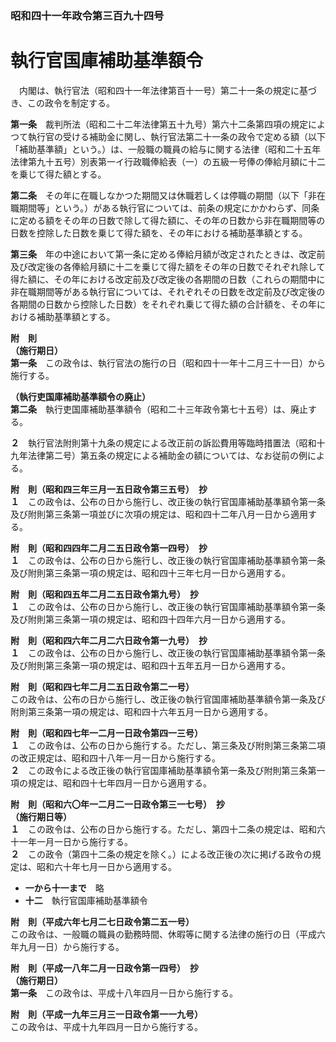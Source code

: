 ### 昭和四十一年政令第三百九十四号  
# 執行官国庫補助基準額令  
　内閣は、執行官法（昭和四十一年法律第百十一号）第二十一条の規定に基づき、この政令を制定する。  
  
**第一条**　裁判所法（昭和二十二年法律第五十九号）第六十二条第四項の規定によつて執行官の受ける補助金に関し、執行官法第二十一条の政令で定める額（以下「補助基準額」という。）は、一般職の職員の給与に関する法律（昭和二十五年法律第九十五号）別表第一イ行政職俸給表（一）の五級一号俸の俸給月額に十二を乗じて得た額とする。  
  
**第二条**　その年に在職しなかつた期間又は休職若しくは停職の期間（以下「非在職期間等」という。）がある執行官については、前条の規定にかかわらず、同条に定める額をその年の日数で除して得た額に、その年の日数から非在職期間等の日数を控除した日数を乗じて得た額を、その年における補助基準額とする。  
  
**第三条**　年の中途において第一条に定める俸給月額が改定されたときは、改定前及び改定後の各俸給月額に十二を乗じて得た額をその年の日数でそれぞれ除して得た額に、その年における改定前及び改定後の各期間の日数（これらの期間中に非在職期間等がある執行官については、それぞれその日数を改定前及び改定後の各期間の日数から控除した日数）をそれぞれ乗じて得た額の合計額を、その年における補助基準額とする。  
  
**附　則**  
**（施行期日）**  
**第一条**　この政令は、執行官法の施行の日（昭和四十一年十二月三十一日）から施行する。  
  
**（執行吏国庫補助基準額令の廃止）**  
**第二条**　執行吏国庫補助基準額令（昭和二十三年政令第七十五号）は、廃止する。  
  
**２**　執行官法附則第十九条の規定による改正前の訴訟費用等臨時措置法（昭和十九年法律第二号）第五条の規定による補助金の額については、なお従前の例による。  
  
**附　則（昭和四三年三月一五日政令第三五号）　抄**  
**１**　この政令は、公布の日から施行し、改正後の執行官国庫補助基準額令第一条及び附則第三条第一項並びに次項の規定は、昭和四十二年八月一日から適用する。  
  
**附　則（昭和四四年二月二五日政令第一四号）　抄**  
**１**　この政令は、公布の日から施行し、改正後の執行官国庫補助基準額令第一条及び附則第三条第一項の規定は、昭和四十三年七月一日から適用する。  
  
**附　則（昭和四五年二月二五日政令第九号）　抄**  
**１**　この政令は、公布の日から施行し、改正後の執行官国庫補助基準額令第一条及び附則第三条第一項の規定は、昭和四十四年六月一日から適用する。  
  
**附　則（昭和四六年二月二六日政令第一九号）　抄**  
**１**　この政令は、公布の日から施行し、改正後の執行官国庫補助基準額令第一条及び附則第三条第一項の規定は、昭和四十五年五月一日から適用する。  
  
**附　則（昭和四七年二月二五日政令第二一号）**  
この政令は、公布の日から施行し、改正後の執行官国庫補助基準額令第一条及び附則第三条第一項の規定は、昭和四十六年五月一日から適用する。  
  
**附　則（昭和四七年一二月一日政令第四一三号）**  
**１**　この政令は、公布の日から施行する。ただし、第三条及び附則第三条第二項の改正規定は、昭和四十八年一月一日から施行する。  
**２**　この政令による改正後の執行官国庫補助基準額令第一条及び附則第三条第一項の規定は、昭和四十七年四月一日から適用する。  
  
**附　則（昭和六〇年一二月二一日政令第三一七号）　抄**  
**（施行期日等）**  
**１**　この政令は、公布の日から施行する。ただし、第四十二条の規定は、昭和六十一年一月一日から施行する。  
**２**　この政令（第四十二条の規定を除く。）による改正後の次に掲げる政令の規定は、昭和六十年七月一日から適用する。  
* **一から十一まで**　略  
* **十二**　執行官国庫補助基準額令  
  
**附　則（平成六年七月二七日政令第二五一号）**  
この政令は、一般職の職員の勤務時間、休暇等に関する法律の施行の日（平成六年九月一日）から施行する。  
  
**附　則（平成一八年二月一日政令第一四号）　抄**  
**（施行期日）**  
**第一条**　この政令は、平成十八年四月一日から施行する。  
  
**附　則（平成一九年三月三一日政令第一一九号）**  
この政令は、平成十九年四月一日から施行する。  
  
